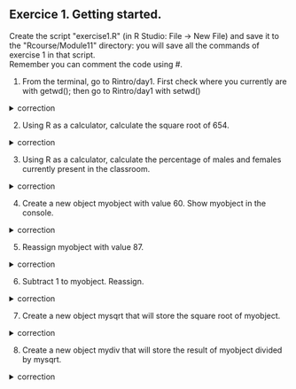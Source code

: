 ## Exercice 1. Getting started.

Create the script "exercise1.R" (in R Studio: File -> New File) and save it to the "Rcourse/Module11" directory: you will save all the commands of exercise 1 in that  script.
<br>Remember you can comment the code using #.

1. From the terminal, go to Rintro/day1.
First check where you currently are with getwd(); 
then go to Rintro/day1 with setwd()

<details>
<summary>
correction
</summary>

```{r}
getwd()
setwd("Rcourse/Module1")
setwd("/users/bi/sbonnin/Rcourse/Module1")
```

</details>


2. Using R as a calculator, calculate the square root of 654.

<details>
<summary>
correction
</summary>

```{r}
sqrt(654)
```

</details>

3. Using R as a calculator, calculate the percentage of males and females currently present in the classroom.

<details>
<summary>
correction
</summary>

```{r}
(14/18) * 100
(4/18) * 100
```

</details>

4. Create a new object myobject with value 60.
Show myobject in the console.

<details>
<summary>
correction
</summary>

```{r}
myobject <- 60
myobject
```

</details>

5. Reassign myobject with value 87.

<details>
<summary>
correction
</summary>

```{r}
myobject <- 87
```

</details>

6. Subtract 1 to myobject. Reassign.

<details>
<summary>
correction
</summary>

```{r}
myobject <- myobject - 1
```

</details>

7. Create a new object mysqrt that will store the square root of myobject.

<details>
<summary>
correction
</summary>

```{r}
mysqrt <- sqrt(myobject)
```

</details>

8. Create a new object mydiv that will store the result of myobject divided by mysqrt.

<details>
<summary>
correction
</summary>

```{r}
mydiv <- myobject / mysqrt
```

</details>
